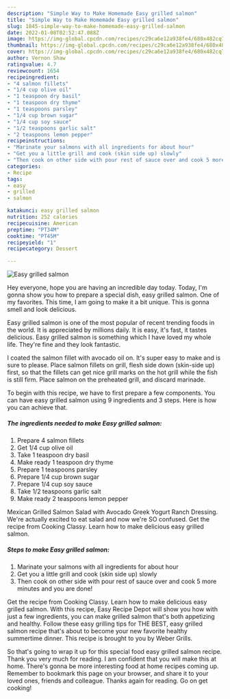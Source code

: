```yaml
---
description: "Simple Way to Make Homemade Easy grilled salmon"
title: "Simple Way to Make Homemade Easy grilled salmon"
slug: 1845-simple-way-to-make-homemade-easy-grilled-salmon
date: 2022-01-08T02:52:47.088Z
image: https://img-global.cpcdn.com/recipes/c29ca6e12a938fe4/680x482cq70/easy-grilled-salmon-recipe-main-photo.jpg
thumbnail: https://img-global.cpcdn.com/recipes/c29ca6e12a938fe4/680x482cq70/easy-grilled-salmon-recipe-main-photo.jpg
cover: https://img-global.cpcdn.com/recipes/c29ca6e12a938fe4/680x482cq70/easy-grilled-salmon-recipe-main-photo.jpg
author: Vernon Shaw
ratingvalue: 4.7
reviewcount: 1654
recipeingredient:
- "4 salmon fillets"
- "1/4 cup olive oil"
- "1 teaspoon dry basil"
- "1 teaspoon dry thyme"
- "1 teaspoons parsley"
- "1/4 cup brown sugar"
- "1/4 cup soy sauce"
- "1/2 teaspoons garlic salt"
- "2 teaspoons lemon pepper"
recipeinstructions:
- "Marinate your salmons with all ingredients for about hour"
- "Get you a little grill and cook (skin side up) slowly"
- "Then cook on other side with pour rest of sauce over and cook 5 more minutes and you are done!"
categories:
- Recipe
tags:
- easy
- grilled
- salmon

katakunci: easy grilled salmon 
nutrition: 252 calories
recipecuisine: American
preptime: "PT34M"
cooktime: "PT45M"
recipeyield: "1"
recipecategory: Dessert

---
```



![Easy grilled salmon](https://img-global.cpcdn.com/recipes/c29ca6e12a938fe4/680x482cq70/easy-grilled-salmon-recipe-main-photo.jpg)

Hey everyone, hope you are having an incredible day today. Today, I'm gonna show you how to prepare a special dish, easy grilled salmon. One of my favorites. This time, I am going to make it a bit unique. This is gonna smell and look delicious.

Easy grilled salmon is one of the most popular of recent trending foods in the world. It is appreciated by millions daily. It is easy, it's fast, it tastes delicious. Easy grilled salmon is something which I have loved my whole life. They're fine and they look fantastic.

I coated the salmon fillet with avocado oil on. It&#39;s super easy to make and is sure to please. Place salmon fillets on grill, flesh side down (skin-side up) first, so that the fillets can get nice grill marks on the hot grill while the fish is still firm. Place salmon on the preheated grill, and discard marinade.


To begin with this recipe, we have to first prepare a few components. You can have easy grilled salmon using 9 ingredients and 3 steps. Here is how you can achieve that.

<!--inarticleads1-->

##### The ingredients needed to make Easy grilled salmon:

1. Prepare 4 salmon fillets
1. Get 1/4 cup olive oil
1. Take 1 teaspoon dry basil
1. Make ready 1 teaspoon dry thyme
1. Prepare 1 teaspoons parsley
1. Prepare 1/4 cup brown sugar
1. Prepare 1/4 cup soy sauce
1. Take 1/2 teaspoons garlic salt
1. Make ready 2 teaspoons lemon pepper


Mexican Grilled Salmon Salad with Avocado Greek Yogurt Ranch Dressing. We&#39;re actually excited to eat salad and now we&#39;re SO confused. Get the recipe from Cooking Classy. Learn how to make delicious easy grilled salmon. 

<!--inarticleads2-->

##### Steps to make Easy grilled salmon:

1. Marinate your salmons with all ingredients for about hour
1. Get you a little grill and cook (skin side up) slowly
1. Then cook on other side with pour rest of sauce over and cook 5 more minutes and you are done!


Get the recipe from Cooking Classy. Learn how to make delicious easy grilled salmon. With this recipe, Easy Recipe Depot will show you how with just a few ingredients, you can make grilled salmon that&#39;s both appetizing and healthy. Follow these easy grilling tips for THE BEST, easy grilled salmon recipe that&#39;s about to become your new favorite healthy summertime dinner. This recipe is brought to you by Weber Grills. 

So that's going to wrap it up for this special food easy grilled salmon recipe. Thank you very much for reading. I am confident that you will make this at home. There's gonna be more interesting food at home recipes coming up. Remember to bookmark this page on your browser, and share it to your loved ones, friends and colleague. Thanks again for reading. Go on get cooking!
